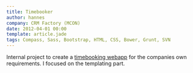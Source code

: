 ```yaml
---
title: Timebooker
author: hannes
company: CRM Factory (MCON)
date: 2012-04-01 00:00
template: article.jade
tags: Compass, Sass, Bootstrap, HTML, CSS, Bower, Grunt, SVN
---
```


Internal project to create a [timebooking webapp][1] for the companies own requirements. I focused on the templating part.

[1]: https://www.crm-factory.eu/case-studies/webapps-ecommerce-case-studies/timesheet-webapp-timebooker